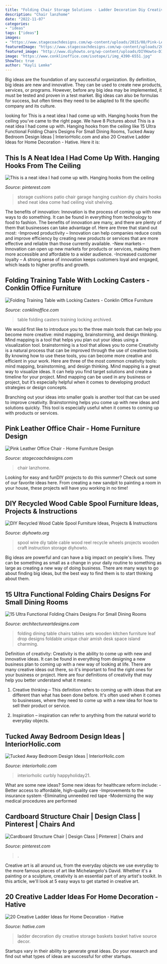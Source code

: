 ```yaml
---
title: "Folding Chair Storage Solutions - Ladder Decoration Diy Creative Storage Baskets Basket Hative Source Decor"
description: "Chair lanzhome"
date: "2022-11-07"
categories:
- "ideas"
tags: ["ideas"]
images:
- "https://www.stagecoachdesigns.com/wp-content/uploads/2015/08/Pink-Leather-Office-Chair.jpg"
featuredImage: "https://www.stagecoachdesigns.com/wp-content/uploads/2015/08/Pink-Leather-Office-Chair.jpg"
featured_image: "http://www.diyhowto.org/wp-content/uploads/DIYHowto-DIY-Wood-Wire-Spool-Recycle-Ideas-08.jpg"
image: "https://www.conklinoffice.com/isotope/i/img_4390-6551.jpg"
ShowToc: true
author: "Kayli Lemke"
---
```



Big ideas are the foundation of any successful organization. By definition, big ideas are new and innovative. They can be used to create new products, services, or programs. However, before any big idea may be implemented, it must be tested and proven in a test market. Big ideas can also be formulas for success, but often times they need to be adapted to fit the specific company and its culture.

	

		
looking for This is a neat idea I had come up with. Hanging hooks from the ceiling you've came to the right page. We have 8 Pictures about This is a neat idea I had come up with. Hanging hooks from the ceiling like 15 Ultra Functional Folding Chairs Designs For Small Dining Rooms, Tucked Away Bedroom Design Ideas | InteriorHolic.com and also 20 Creative Ladder Ideas for Home Decoration - Hative. Here it is:
		
    
## This Is A Neat Idea I Had Come Up With. Hanging Hooks From The Ceiling

<img loading=lazy src="https://i.pinimg.com/736x/2a/e7/45/2ae745aadf6d25001e2b5bfa79ec5550--patio-chair-cushions-patio-chairs.jpg" onerror="this.onerror=null;this.src='https://tse4.mm.bing.net/th?id=OIP.ucbq_zGK-bypiQKdl_EA5wAAAA&amp;pid=15.1';" alt="This is a neat idea I had come up with. Hanging hooks from the ceiling">

_Source: pinterest.com_

>storage cushions patio chair garage hanging cushion diy chairs hooks shed neat idea come had ceiling visit shelving. 

	

The benefits of innovation:
Innovation is the process of coming up with new ways to do something. It can be found in everything from technology to food to fashion. The benefits of innovation are many, and there are plenty of them that businesses can take advantage of. Here are three that stand out most: 
-Improved productivity – Innovation can help companies reduce costs and improve efficiency by creating new products or services that are more effective and reliable than those currently available.
-New markets – Innovation can open up new markets for products or services, making them more accessible and affordable to a wider audience.
-Increased customer loyalty – A strong sense of innovation keeps customers loyal and engaged, which leads to higher profits and growth.

    
## Folding Training Table With Locking Casters - Conklin Office Furniture

<img loading=lazy src="https://www.conklinoffice.com/isotope/i/img_4390-6551.jpg" onerror="this.onerror=null;this.src='https://tse1.mm.bing.net/th?id=OIP.D9O2V3nj_hCncD1iujBadQHaFj&amp;pid=15.1';" alt="Folding Training Table with Locking Casters - Conklin Office Furniture">

_Source: conklinoffice.com_

>table folding casters training locking archived. 

	

We would first like to introduce you to the three main tools that can help you become more creative: mind mapping, brainstorming, and design thinking. Mind mapping is a tool that helps you plan out your ideas using a visualization tool. brainstorming is a tool that allows you to come
Creativity is a natural process that can be improved through the use of creative tools. By knowing how to use these tools, you can become more creative and efficient in your work. Here are three of the most common creativity tools: mind mapping, brainstorming, and design thinking.
Mind mapping is a great way to visualize ideas. It can help you find target solutions and create a timeline for your project. Mind mapping can be used in any business or project, but it’s especially helpful when it comes to developing product strategies or design concepts.

Branching out your ideas into smaller goals is another tool that can be used to improve creativity. Brainstorming helps you come up with new ideas and solutions quickly. This tool is especially useful when it comes to coming up with products or services.

    
## Pink Leather Office Chair - Home Furniture Design

<img loading=lazy src="https://www.stagecoachdesigns.com/wp-content/uploads/2015/08/Pink-Leather-Office-Chair.jpg" onerror="this.onerror=null;this.src='https://tse4.mm.bing.net/th?id=OIP.-1kLAzP_NQ_ZvuQ4rfTYPAHaKH&amp;pid=15.1';" alt="Pink Leather Office Chair - Home Furniture Design">

_Source: stagecoachdesigns.com_

>chair lanzhome. 

	

Looking for easy and funDIY projects to do this summer? Check out some of our favorite ideas here. From creating a new sandpit to painting a room in your house, these projects will have you working in no time!

    
## DIY Recycled Wood Cable Spool Furniture Ideas, Projects &amp; Instructions

<img loading=lazy src="http://www.diyhowto.org/wp-content/uploads/DIYHowto-DIY-Wood-Wire-Spool-Recycle-Ideas-08.jpg" onerror="this.onerror=null;this.src='https://tse1.mm.bing.net/th?id=OIP.v2wCO5lwSbeIjXQtbFn4XwHaQy&amp;pid=15.1';" alt="DIY Recycled Wood Cable Spool Furniture Ideas, Projects &amp; Instructions">

_Source: diyhowto.org_

>spool wire diy table cable wood reel recycle wheels projects wooden craft instruction storage diyhowto. 

	

Big ideas are powerful and can have a big impact on people's lives. They can be something as small as a change in your daily routine to something as large as creating a new way of doing business. There are many ways to go about finding big ideas, but the best way to find them is to start thinking about them.

    
## 15 Ultra Functional Folding Chairs Designs For Small Dining Rooms

<img loading=lazy src="https://www.architectureartdesigns.com/wp-content/uploads/2016/08/2-44.jpg" onerror="this.onerror=null;this.src='https://tse4.mm.bing.net/th?id=OIP.LL-opBLEkN2RSk7hMb7wngHaHa&amp;pid=15.1';" alt="15 Ultra Functional Folding Chairs Designs For Small Dining Rooms">

_Source: architectureartdesigns.com_

>folding dining table chairs tables sets wooden kitchen furniture leaf drop designs foldable unique chair amish desk space island charming. 

	

Definition of creativity:
Creativity is the ability to come up with new and innovative ideas. It can be found in everything from designing a new business plan to coming up with a new way of looking at life. There are many creative ideas out there, so it's important to find the right ones for your business or project. Here are four definitions of creativity that may help you better understand what it means: 
1. Creative thinking – This definition refers to coming up with ideas that are different than what has been done before. It's often used when it comes to businesses, where they need to come up with a new idea for how to sell their product or service. 

2. Inspiration – inspiration can refer to anything from the natural world to everyday objects.

    
## Tucked Away Bedroom Design Ideas | InteriorHolic.com

<img loading=lazy src="https://www.interiorholic.com/photos/tucked-away-bedroom-design-ideas-4.jpg" onerror="this.onerror=null;this.src='https://tse3.mm.bing.net/th?id=OIP.Ly_ssNjik9LrD8EVqbS6mgHaLg&amp;pid=15.1';" alt="Tucked Away Bedroom Design Ideas | InteriorHolic.com">

_Source: interiorholic.com_

>interiorholic curbly happyholiday21. 

	

What are some new ideas?
Some new ideas for healthcare reform include: 
-Better access to affordable, high-quality care 
-Improvements to the insurance system 
-Eliminating unneeded red tape 
-Modernizing the way medical procedures are performed

    
## Cardboard Structure Chair | Design Class | Pinterest | Chairs And

<img loading=lazy src="https://s-media-cache-ak0.pinimg.com/736x/06/cd/5d/06cd5da575634a0622e07f39faccedec.jpg" onerror="this.onerror=null;this.src='https://tse1.mm.bing.net/th?id=OIP.jQZQA5-Lz2poc8Grj0FNjwHaE8&amp;pid=15.1';" alt="Cardboard Structure Chair | Design Class | Pinterest | Chairs and">

_Source: pinterest.com_

>. 

	

Creative art is all around us, from the everyday objects we use everyday to the more famous pieces of art like Michelangelo's David. Whether it's a painting or a sculpture, creativity is an essential part of any artist's toolkit. In this article, we'll look at 5 easy ways to get started in creative art.

    
## 20 Creative Ladder Ideas For Home Decoration - Hative

<img loading=lazy src="https://hative.com/wp-content/uploads/2014/06/ladder-decor-ideas/6-ladder-decor-ideas.jpg" onerror="this.onerror=null;this.src='https://tse3.mm.bing.net/th?id=OIP.2IL4gQVp3kRHjPaoROTzMwHaLH&amp;pid=15.1';" alt="20 Creative Ladder Ideas for Home Decoration - Hative">

_Source: hative.com_

>ladder decoration diy creative storage baskets basket hative source decor. 

	

Startups vary in their ability to generate great ideas. Do your research and find out what types of ideas are successful for other startups.


